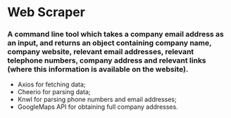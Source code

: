# Web Scraper

### A command line tool which takes a company email address as an input, and returns an object containing company name, company website, relevant email addresses, relevant telephone numbers, company address and relevant links (where this information is available on the website). 

- Axios for fetching data;
- Cheerio for parsing data;
- Knwl for parsing phone numbers and email addresses;
- GoogleMaps API for obtaining full company addresses.

